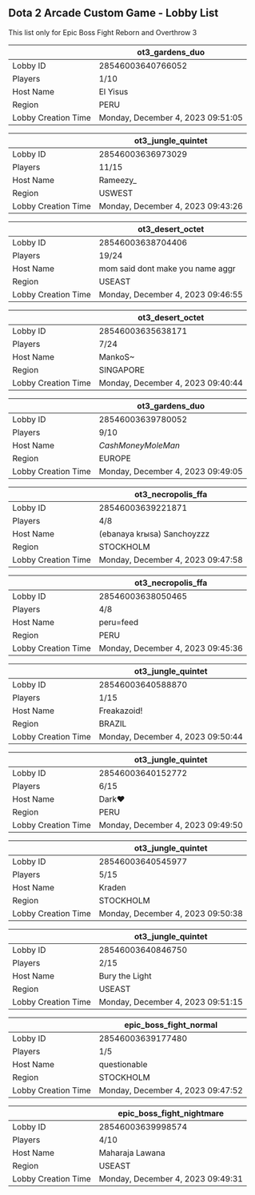 ## Dota 2 Arcade Custom Game - Lobby List

This list only for Epic Boss Fight Reborn and Overthrow 3

|  | ot3_gardens_duo |
| ------ | ------ |
| Lobby ID | 28546003640766052 |
| Players | 1/10 |
| Host Name | El Yisus |
| Region | PERU |
| Lobby Creation Time | Monday, December 4, 2023 09:51:05 |


|  | ot3_jungle_quintet |
| ------ | ------ |
| Lobby ID | 28546003636973029 |
| Players | 11/15 |
| Host Name | Rameezy_ |
| Region | USWEST |
| Lobby Creation Time | Monday, December 4, 2023 09:43:26 |


|  | ot3_desert_octet |
| ------ | ------ |
| Lobby ID | 28546003638704406 |
| Players | 19/24 |
| Host Name | mom said dont make you name aggr |
| Region | USEAST |
| Lobby Creation Time | Monday, December 4, 2023 09:46:55 |


|  | ot3_desert_octet |
| ------ | ------ |
| Lobby ID | 28546003635638171 |
| Players | 7/24 |
| Host Name | MankoS~ |
| Region | SINGAPORE |
| Lobby Creation Time | Monday, December 4, 2023 09:40:44 |


|  | ot3_gardens_duo |
| ------ | ------ |
| Lobby ID | 28546003639780052 |
| Players | 9/10 |
| Host Name | $CashMoneyMoleMan$ |
| Region | EUROPE |
| Lobby Creation Time | Monday, December 4, 2023 09:49:05 |


|  | ot3_necropolis_ffa |
| ------ | ------ |
| Lobby ID | 28546003639221871 |
| Players | 4/8 |
| Host Name | (ebanaya krыsa) Sanchoyzzz |
| Region | STOCKHOLM |
| Lobby Creation Time | Monday, December 4, 2023 09:47:58 |


|  | ot3_necropolis_ffa |
| ------ | ------ |
| Lobby ID | 28546003638050465 |
| Players | 4/8 |
| Host Name | peru=feed |
| Region | PERU |
| Lobby Creation Time | Monday, December 4, 2023 09:45:36 |


|  | ot3_jungle_quintet |
| ------ | ------ |
| Lobby ID | 28546003640588870 |
| Players | 1/15 |
| Host Name | Freakazoid! |
| Region | BRAZIL |
| Lobby Creation Time | Monday, December 4, 2023 09:50:44 |


|  | ot3_jungle_quintet |
| ------ | ------ |
| Lobby ID | 28546003640152772 |
| Players | 6/15 |
| Host Name | Dark♥ |
| Region | PERU |
| Lobby Creation Time | Monday, December 4, 2023 09:49:50 |


|  | ot3_jungle_quintet |
| ------ | ------ |
| Lobby ID | 28546003640545977 |
| Players | 5/15 |
| Host Name | Kraden |
| Region | STOCKHOLM |
| Lobby Creation Time | Monday, December 4, 2023 09:50:38 |


|  | ot3_jungle_quintet |
| ------ | ------ |
| Lobby ID | 28546003640846750 |
| Players | 2/15 |
| Host Name | Bury the Light |
| Region | USEAST |
| Lobby Creation Time | Monday, December 4, 2023 09:51:15 |


|  | epic_boss_fight_normal |
| ------ | ------ |
| Lobby ID | 28546003639177480 |
| Players | 1/5 |
| Host Name | questionable |
| Region | STOCKHOLM |
| Lobby Creation Time | Monday, December 4, 2023 09:47:52 |


|  | epic_boss_fight_nightmare |
| ------ | ------ |
| Lobby ID | 28546003639998574 |
| Players | 4/10 |
| Host Name | Maharaja Lawana |
| Region | USEAST |
| Lobby Creation Time | Monday, December 4, 2023 09:49:31 |


